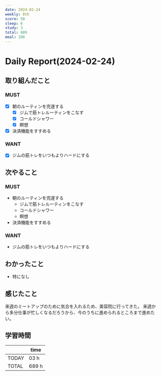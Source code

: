 ```yaml
---
date: 2024-02-24
weekly: 8th
score: 50
sleep: 6
study: 3
total: 689
meal: 100
---
```

# Daily Report(2024-02-24)
## 取り組んだこと
### MUST
- [x] 朝のルーティンを完遂する
	- [x] ジムで筋トレルーティンをこなす
	- [x] コールドシャワー
	- [x] 瞑想
- [x] 決済機能をすすめる
### WANT
- [x] ジムの筋トレをいつもよりハードにする
## 次やること
### MUST
- 朝のルーティンを完遂する
	- ジムで筋トレルーティンをこなす
	- コールドシャワー
	- 瞑想
- 決済機能をすすめる
### WANT
- ジムの筋トレをいつもよりハードにする
## わかったこと
- 特になし
## 感じたこと
来週のミートアップのために気合を入れるため、美容院に行ってきた。
来週から多分仕事が忙しくなるだろうから、今のうちに進められるところまで進めたい。
## 学習時間
|       | time  | 
| ----- | ----- |
| TODAY | 03 h   |
| TOTAL | 689 h |
